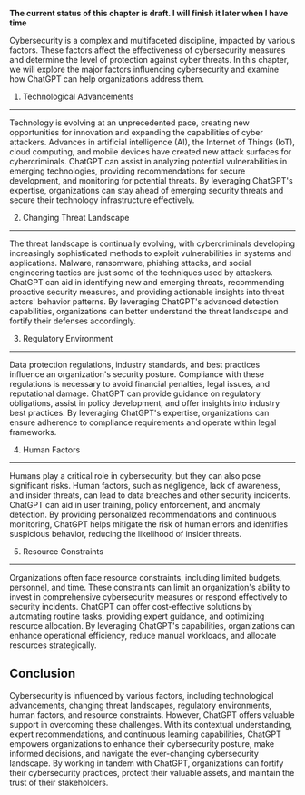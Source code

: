 **The current status of this chapter is draft. I will finish it later when I have time**

Cybersecurity is a complex and multifaceted discipline, impacted by various factors. These factors affect the effectiveness of cybersecurity measures and determine the level of protection against cyber threats. In this chapter, we will explore the major factors influencing cybersecurity and examine how ChatGPT can help organizations address them.

1. Technological Advancements
-----------------------------

Technology is evolving at an unprecedented pace, creating new opportunities for innovation and expanding the capabilities of cyber attackers. Advances in artificial intelligence (AI), the Internet of Things (IoT), cloud computing, and mobile devices have created new attack surfaces for cybercriminals. ChatGPT can assist in analyzing potential vulnerabilities in emerging technologies, providing recommendations for secure development, and monitoring for potential threats. By leveraging ChatGPT's expertise, organizations can stay ahead of emerging security threats and secure their technology infrastructure effectively.

2. Changing Threat Landscape
----------------------------

The threat landscape is continually evolving, with cybercriminals developing increasingly sophisticated methods to exploit vulnerabilities in systems and applications. Malware, ransomware, phishing attacks, and social engineering tactics are just some of the techniques used by attackers. ChatGPT can aid in identifying new and emerging threats, recommending proactive security measures, and providing actionable insights into threat actors' behavior patterns. By leveraging ChatGPT's advanced detection capabilities, organizations can better understand the threat landscape and fortify their defenses accordingly.

3. Regulatory Environment
-------------------------

Data protection regulations, industry standards, and best practices influence an organization's security posture. Compliance with these regulations is necessary to avoid financial penalties, legal issues, and reputational damage. ChatGPT can provide guidance on regulatory obligations, assist in policy development, and offer insights into industry best practices. By leveraging ChatGPT's expertise, organizations can ensure adherence to compliance requirements and operate within legal frameworks.

4. Human Factors
----------------

Humans play a critical role in cybersecurity, but they can also pose significant risks. Human factors, such as negligence, lack of awareness, and insider threats, can lead to data breaches and other security incidents. ChatGPT can aid in user training, policy enforcement, and anomaly detection. By providing personalized recommendations and continuous monitoring, ChatGPT helps mitigate the risk of human errors and identifies suspicious behavior, reducing the likelihood of insider threats.

5. Resource Constraints
-----------------------

Organizations often face resource constraints, including limited budgets, personnel, and time. These constraints can limit an organization's ability to invest in comprehensive cybersecurity measures or respond effectively to security incidents. ChatGPT can offer cost-effective solutions by automating routine tasks, providing expert guidance, and optimizing resource allocation. By leveraging ChatGPT's capabilities, organizations can enhance operational efficiency, reduce manual workloads, and allocate resources strategically.

Conclusion
----------

Cybersecurity is influenced by various factors, including technological advancements, changing threat landscapes, regulatory environments, human factors, and resource constraints. However, ChatGPT offers valuable support in overcoming these challenges. With its contextual understanding, expert recommendations, and continuous learning capabilities, ChatGPT empowers organizations to enhance their cybersecurity posture, make informed decisions, and navigate the ever-changing cybersecurity landscape. By working in tandem with ChatGPT, organizations can fortify their cybersecurity practices, protect their valuable assets, and maintain the trust of their stakeholders.
